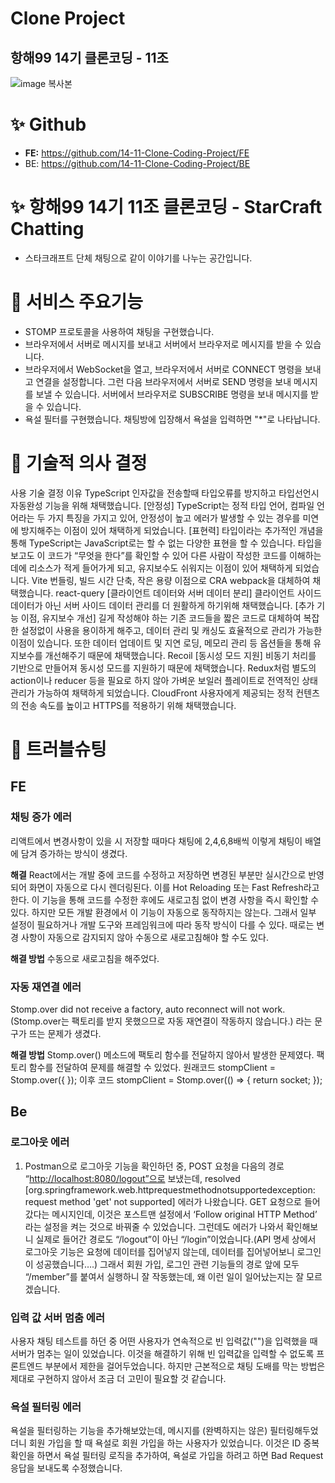 # Clone Project

## 항해99 14기 클론코딩 - 11조

![image 복사본](https://github.com/14-11-Clone-Coding-Project/FE/assets/112850163/7c34c1c5-2b83-454d-9f75-667649e5656d)

# ✨ Github

- **FE:** https://github.com/14-11-Clone-Coding-Project/FE
- BE: https://github.com/14-11-Clone-Coding-Project/BE

# ✨ 항해99 14기 11조 클론코딩 - **StarCraft Chatting**

- 스타크래프트 단체 채팅으로 같이 이야기를 나누는 공간입니다.

# 📲 서비스 주요기능

- STOMP 프로토콜을 사용하여 채팅을 구현했습니다.
- 브라우저에서 서버로 메시지를 보내고 서버에서 브라우저로 메시지를 받을 수 있습니다.
- 브라우저에서 WebSocket을 열고, 브라우저에서 서버로 CONNECT 명령을 보내고 연결을 설정합니다. 그런 다음 브라우저에서 서버로 SEND 명령을 보내 메시지를 보낼 수 있습니다. 서버에서 브라우저로 SUBSCRIBE 명령을 보내 메시지를 받을 수 있습니다.
- 욕설 필터를 구현했습니다. 채팅방에 입장해서 욕설을 입력하면 "*"로 나타납니다.

# 🤔 기술적 의사 결정

사용 기술	결정 이유
TypeScript	인자값을 전송할때 타입오류를 방지하고 타입선언시 자동완성 기능을 위해 채택했습니다.
[안정성]
TypeScript는 정적 타입 언어, 컴파일 언어라는 두 가지 특징을 가지고 있어, 안정성이 높고 에러가 발생할 수 있는 경우를 미연에 방지해주는 이점이 있어 채택하게 되었습니다.
[표현력]
타입이라는 추가적인 개념을 통해 TypeScript는 JavaScript로는 할 수 없는 다양한 표현을 할 수 있습니다. 타입을 보고도 이 코드가 “무엇을 한다”를 확인할 수 있어 다른 사람이 작성한 코드를 이해하는 데에 리소스가 적게 들어가게 되고, 유지보수도 쉬워지는 이점이 있어 채택하게 되었습니다.
Vite	번들링, 빌드 시간 단축, 작은 용량 이점으로 CRA webpack을 대체하여 채택했습니다.
react-query	[클라이언트 데이터와 서버 데이터 분리]
클라이언트 사이드 데이터가 아닌 서버 사이드 데이터 관리를 더 원활하게 하기위해 채택했습니다.
[추가 기능 이점, 유지보수 개선]
길게 작성해야 하는 기존 코드들을 짧은 코드로 대체하여 복잡한 설정없이 사용을 용이하게 해주고, 데이터 관리 및 캐싱도 효율적으로 관리가 가능한 이점이 있습니다. 또한 데이터 업데이트 및 지연 로딩, 메모리 관리 등 옵션들을 통해 유지보수를 개선해주기 때문에 채택했습니다.
Recoil	[동시성 모드 지원]
비동기 처리를 기반으로 만들어져 동시성 모드를 지원하기 때문에 채택했습니다.
Redux처럼 별도의 action이나 reducer 등을 필요로 하지 않아 가벼운 보일러 플레이트로 전역적인 상태 관리가 가능하여 채택하게 되었습니다.
CloudFront	사용자에게 제공되는 정적 컨텐츠의 전송 속도를 높이고 HTTPS를 적용하기 위해 채택했습니다.

# 📌 트러블슈팅

## FE

### 채팅 증가 에러

리액트에서 변경사항이 있을 시 저장할 때마다 채팅에 2,4,6,8배씩 이렇게 채팅이 배열에 담겨 증가하는 방식이 생겼다.

**해결**
React에서는 개발 중에 코드를 수정하고 저장하면 변경된 부분만 실시간으로 반영되어 화면이 자동으로 다시 렌더링된다. 이를 Hot Reloading 또는 Fast Refresh라고 한다. 이 기능을 통해 코드를 수정한 후에도 새로고침 없이 변경 사항을 즉시 확인할 수 있다. 하지만 모든 개발 환경에서 이 기능이 자동으로 동작하지는 않는다. 그래서 일부 설정이 필요하거나 개발 도구와 프레임워크에 따라 동작 방식이 다를 수 있다.  때로는 변경 사항이 자동으로 감지되지 않아 수동으로 새로고침해야 할 수도 있다.

**해결 방법**
수동으로 새로고침을 해주었다.

### 자동 재연결 에러

Stomp.over did not receive a factory, auto reconnect will not work.(Stomp.over는 팩토리를 받지 못했으므로 자동 재연결이 작동하지 않습니다.) 라는 문구가 뜨는 문제가 생겼다.

**해결 방법** 
Stomp.over() 메소드에 팩토리 함수를 전달하지 않아서 발생한 문제였다. 팩토리 함수를 전달하여 문제를 해결할 수 있었다.
원래코드
stompClient = Stomp.over({
});
이후 코드
stompClient = Stomp.over(() => {
return socket;
});

## Be

### 로그아웃 에러

1. Postman으로 로그아웃 기능을 확인하던 중, POST 요청을 다음의 경로 “[http://localhost:8080/logout”으로](http://localhost:8080/logout%E2%80%9D%EC%9C%BC%EB%A1%9C) 보냈는데, resolved [org.springframework.web.httprequestmethodnotsupportedexception: request method 'get' not supported] 에러가 나왔습니다. GET 요청으로 들어갔다는 메시지인데, 이것은 포스트맨 설정에서 ‘Follow original HTTP Method’ 라는 설정을 켜는 것으로 바꿔줄 수 있었습니다. 그런데도 에러가 나와서 확인해보니 실제로 들어간 경로도 “/logout”이 아닌 “/login”이었습니다.(API 명세 상에서 로그아웃 기능은 요청에 데이터를 집어넣지 않는데, 데이터를 집어넣어보니 로그인이 성공했습니다….) 그래서 회원 가입, 로그인 관련 기능들의 경로 앞에 모두 “/member”를 붙여서 실행하니 잘 작동했는데, 왜 이런 일이 일어났는지는 잘 모르겠습니다.

### 입력 값 서버 멈춤 에러

사용자 채팅 테스트를 하던 중 어떤 사용자가 연속적으로 빈 입력값("")을 입력했을 때 서버가 멈추는 일이 있었습니다. 이것을 해결하기 위해 빈 입력값을 입력할 수 없도록 프론트엔드 부분에서 제한을 걸어두었습니다. 하지만 근본적으로 채팅 도배를 막는 방법은 제대로 구현하지 않아서 조금 더 고민이 필요할 것 같습니다.

### 욕설 필터링 에러

욕설을 필터링하는 기능을 추가해보았는데, 메시지를 (완벽하지는 않은) 필터링해두었더니 회원 가입을 할 때 욕설로 회원 가입을 하는 사용자가 있었습니다. 이것은 ID 중복 확인을 하면서 욕설 필터링 로직을 추가하여, 욕설로 가입을 하려고 하면 Bad Request 응답을 보내도록 수정했습니다.


